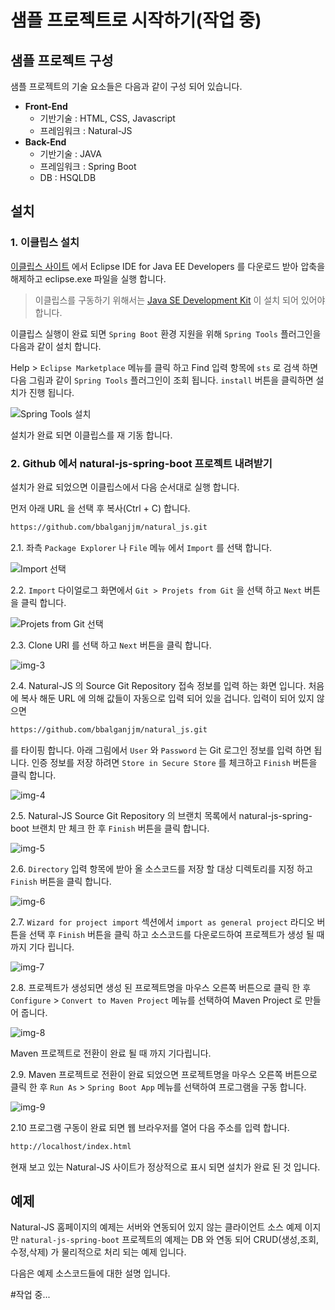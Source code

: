 샘플 프로젝트로 시작하기(작업 중)
===

[eclipse]: https://www.eclipse.org/downloads/eclipse-packages/
[jdk]: http://www.oracle.com/technetwork/java/javase/downloads/index.html

[img-0]: ./images/gtst/gtst0200/0.png
[img-1]: ./images/gtst/gtst0200/1.png
[img-2]: ./images/gtst/gtst0200/2.png
[img-3]: ./images/gtst/gtst0200/3.png
[img-4]: ./images/gtst/gtst0200/4.png
[img-5]: ./images/gtst/gtst0200/5.png
[img-6]: ./images/gtst/gtst0200/6.png
[img-7]: ./images/gtst/gtst0200/7.png
[img-8]: ./images/gtst/gtst0200/8.png
[img-9]: ./images/gtst/gtst0200/9.png

## 샘플 프로젝트 구성

샘플 프로젝트의 기술 요소들은 다음과 같이 구성 되어 있습니다.
* **Front-End**
     * 기반기술 : HTML, CSS, Javascript
     * 프레임워크 : Natural-JS
* **Back-End**
     * 기반기술 : JAVA
     * 프레임워크 : Spring Boot
     * DB : HSQLDB

## 설치

### 1. 이클립스 설치
[이클립스 사이트][eclipse] 에서 Eclipse IDE for Java EE Developers 를 다운로드 받아 압축을 해제하고 eclipse.exe 파일을 실행 합니다.
> 이클립스를 구동하기 위해서는 [Java SE Development Kit][jdk] 이 설치 되어 있어야 합니다.

이클립스 실행이 완료 되면 `Spring Boot` 환경 지원을 위해 `Spring Tools` 플러그인을 다음과 같이 설치 합니다.

Help > `Eclipse Marketplace` 메뉴를 클릭 하고 Find 입력 항목에  `sts` 로 검색 하면
다음 그림과 같이 `Spring Tools` 플러그인이 조회 됩니다. `install` 버튼을 클릭하면 설치가 진행 됩니다.

![Spring Tools 설치][img-0]

설치가 완료 되면 이클립스를 재 기동 합니다.

### 2. Github 에서 natural-js-spring-boot 프로젝트 내려받기
설치가 완료 되었으면 이클립스에서 다음 순서대로 실행 합니다.

먼저 아래 URL 을 선택 후 복사(Ctrl + C) 합니다.
```md
https://github.com/bbalganjjm/natural_js.git
```

2.1. 좌측 `Package Explorer` 나 `File` 메뉴 에서 `Import` 를 선택 합니다.

![Import 선택][img-1]

2.2. `Import` 다이얼로그 화면에서 `Git > Projets from Git` 을 선택 하고 `Next` 버튼을 클릭 합니다.

![Projets from Git 선택][img-2]

2.3. Clone URI 를 선택 하고 `Next` 버튼을 클릭 합니다.

![img-3][]

2.4. Natural-JS 의 Source Git Repository 접속 정보를 입력 하는 화면 입니다. 처음에 복사 해둔 URL 에 의해 값들이 자동으로 입력 되어 있을 겁니다. 입력이 되어 있지 않으면
```md
https://github.com/bbalganjjm/natural_js.git
```
를 타이핑 합니다.
아래 그림에서 `User` 와 `Password` 는 Git 로그인 정보를 입력 하면 됩니다. 인증 정보를 저장 하려면 `Store in Secure Store` 를 체크하고 `Finish` 버튼을 클릭 합니다.

![img-4][]

2.5. Natural-JS Source Git Repository 의 브랜치 목록에서 natural-js-spring-boot 브랜치 만 체크 한 후 `Finish` 버튼을 클릭 합니다.

![img-5][]

2.6. `Directory` 입력 항목에 받아 올 소스코드를 저장 할 대상 디렉토리를 지정 하고 `Finish` 버튼을 클릭 합니다.

![img-6][]

2.7. `Wizard for project import` 섹션에서 `import as general project` 라디오 버튼을 선택 후 `Finish` 버튼을 클릭 하고 소스코드를 다운로드하여 프로젝트가 생성 될 때 까지 기다 립니다.

![img-7][]

2.8. 프로젝트가 생성되면 생성 된 프로젝트명을 마우스 오른쪽 버튼으로 클릭 한 후 `Configure` > `Convert to Maven Project` 메뉴를 선택하여 Maven Project 로 만들어 줍니다.

![img-8][]

Maven 프로젝트로 전환이 완료 될 때 까지 기다립니다.

2.9. Maven 프로젝트로 전환이 완료 되었으면 프로젝트명을 마우스 오른쪽 버튼으로 클릭 한 후 `Run As` > `Spring Boot App` 메뉴를 선택하여 프로그램을 구동 합니다.

![img-9][]

2.10 프로그램 구동이 완료 되면 웹 브라우저를 열어 다음 주소를 입력 합니다.
```md
http://localhost/index.html
```
현재 보고 있는 Natural-JS 사이트가 정상적으로 표시 되면 설치가 완료 된 것 입니다.

## 예제
Natural-JS 홈페이지의 예제는 서버와 연동되어 있지 않는 클라이언트 소스 예제 이지만 `natural-js-spring-boot` 프로젝트의 예제는 DB 와 연동 되어 CRUD(생성,조회,수정,삭제) 가 물리적으로 처리 되는 예제 입니다.

다음은 예제 소스코드들에 대한 설명 입니다.

#작업 중...